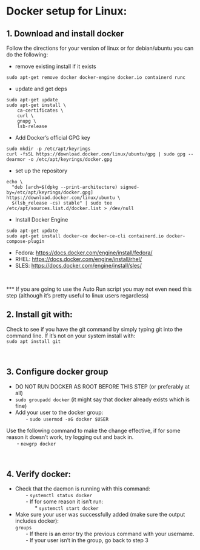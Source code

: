 # Docker setup for Linux:

## 1. Download and install docker
Follow the directions for your version of linux or for debian/ubuntu you can do the following:

* remove existing install if it exists
```
sudo apt-get remove docker docker-engine docker.io containerd runc
```

* update and get deps
```
sudo apt-get update
sudo apt-get install \
    ca-certificates \
    curl \
    gnupg \
    lsb-release
```

 * Add Docker’s official GPG key
```
sudo mkdir -p /etc/apt/keyrings
curl -fsSL https://download.docker.com/linux/ubuntu/gpg | sudo gpg --dearmor -o /etc/apt/keyrings/docker.gpg
```

* set up the repository
```
echo \
  "deb [arch=$(dpkg --print-architecture) signed-by=/etc/apt/keyrings/docker.gpg] https://download.docker.com/linux/ubuntu \
  $(lsb_release -cs) stable" | sudo tee /etc/apt/sources.list.d/docker.list > /dev/null
```

* Install Docker Engine
```
sudo apt-get update
sudo apt-get install docker-ce docker-ce-cli containerd.io docker-compose-plugin
```

* Fedora: https://docs.docker.com/engine/install/fedora/  
* RHEL: https://docs.docker.com/engine/install/rhel/  
* SLES: https://docs.docker.com/engine/install/sles/

<p>&nbsp;</p>

*** If you are going to use the Auto Run script you may not even need this step (although it’s pretty  useful to linux users regardless)  

## 2. Install git with:  
Check to see if you have the git command by simply typing git into the command line. If it’s not on your system install with:   
```sudo apt install git```  

<p>&nbsp;</p>

## 3. Configure docker group  
* DO NOT RUN DOCKER AS ROOT BEFORE THIS STEP (or preferably at all)  
* ```sudo groupadd docker``` (it might say that docker already exists which is fine)  
* Add your user to the docker group:  
&nbsp;&nbsp;&nbsp;&nbsp;&nbsp;&nbsp; - ```sudo usermod -aG docker $USER```  

Use the following command to make the change effective, if for some reason it doesn’t work, try logging out and back in.  
&nbsp;&nbsp;&nbsp;&nbsp;&nbsp;&nbsp; - ```newgrp docker```

<p>&nbsp;</p>

## 4. Verify docker:  
* Check that the daemon is running with this command:  
&nbsp;&nbsp;&nbsp;&nbsp;&nbsp;&nbsp; - ```systemctl status docker```  
&nbsp;&nbsp;&nbsp;&nbsp;&nbsp;&nbsp; - If for some reason it isn’t run:  
&nbsp;&nbsp;&nbsp;&nbsp;&nbsp;&nbsp;&nbsp;&nbsp;&nbsp;&nbsp;&nbsp;&nbsp; * ```systemctl start docker```  
* Make sure your user was successfully added (make sure the output includes docker):  
```groups```   
&nbsp;&nbsp;&nbsp;&nbsp;&nbsp;&nbsp; - If there is an error try the previous command with your username.   
&nbsp;&nbsp;&nbsp;&nbsp;&nbsp;&nbsp; - If your user isn’t in the group, go back to step 3  
